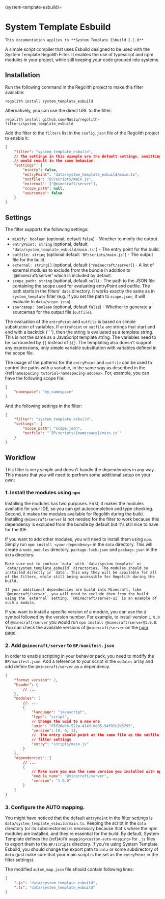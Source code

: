 (system-template-esbuild)=
# System Template Esbuild

```{warning}
This documentation applies to **System Template Esbuild 2.1.0**
```
A simple script compiler that uses Esbuild designed to be used with the System Template Regolith Filter. It enables the use of typescript and npm modules in your project, while still keeping your code grouped into systems.

## Installation
Run the following command in the Regolith project to make this filter
available:
```
regolith install system_template_esbuild
```

Alternatively, you can use the direct URL to the filter:
```
regolith install github.com/Nusiq/regolith-filters/system_template_esbuild
```


Add the filter to the `filters` list in the `config.json` file of the Regolith project to enable it:
```json
{
    "filter": "system_template_esbuild",
    // The settings in this example are the default settings, ommitting them
    // would result in the same behavior.
    "settings": {
        "minify": false,
        "entryPoint": "data/system_template_esbuild/main.ts",
        "outfile": "BP/scripts/main.js",
        "external": ["@minecraft/server"],
        "scope_path": null,
        "sourcemap": false
    }
}
```

## Settings
The filter supports the following settings:
- `minify: boolean` (optional, default `false`) - Whether to minify the output.
- `entryPoint: string` (optional, default `'data/system_template_esbuild/main.ts'`) - The entry point for the build.
- `outfile: string` (optional default `'BP/scripts/main.js'`) - The output file for the build.
- `external: string[]` (optional, default `["@minecraft/server]`) - A list of external modules to exclude from the bundle in addition to '@minecraft/server' which is included by default.
- `scope_path: string` (optional, default `null`) - The path to the JSON file containing the scope used for evaluating entryPoint and outfile. The path starts in the filters' `data` directory. It works exactly the same as in `system_template` filter (e.g. if you set the path to `scope.json`, it will evaluate to `data/scope.json`)
- `sourcemap: boolean` (optional, default `false`) - Whether to generate a sourcemap for the output file (`outfile`).

The evaluation of the `entryPoint` and `outfile` is based on simple substitution of variables. If `entryPoint` or `outfile` are strings that start and end with a backtick ('`` ` ``'), then the string is evaluated as a template string. This is not the same as a JavaScript template string. The variables need to be surrounded by `{}` instead of `${}`. The templating also doesn't supprot any expressions, only simple variable substitution with variables defined in the scope file.

The usage of the patterns for the `entryPoint` and `outfile` can be used to control the paths with a variable, in the same way as described in the {ref}`namespacing tutorial<namespacing-addons>`. For, example, you can have the following scope file:
```json
{
    "namespace": "my_namespace"
}
```
And the following settings in the filter:
```json
{
    "filter": "system_template_esbuild",
    "settings": {
        "scope_path": "scope.json",
        "outfile": "`BP/scripts/{namespace}/main.js`"
    }
}
```

## Workflow

This filter is very simple and doesn't handle the dependencies in any way. This means that you will need to perfrom some additional setup on your own:

### 1. Install the modules using `npm`
Installing the modules has two purposes. First, it makes the modules available for your IDE, so you can get autocompletion and type checking. Second, it makes the modules available for Regolith during the build. Installing `@minecraft/server` is not needed for the filter to work because this dependency is excluded from the bundle by default but it's still nice to have for the IDE.

If you want to add other modules, you will need to install them using `npm`. Simply run `npm install <your-dependency>` in the `data` directory. This will create a `node_modules` directory, `package-lock.json` and `package.json` in the `data` directory.

```{warning}
Make sure not to confuse `data` with `data/system_template` or `data/system_template_esbuild` directories. The modules should be installed directly in `data`. This way they will be available for all of the filters, while still being accessible for Regolith during the build.
```

```{warning}
If your additional dependencies are build into Minecraft, like `@minecraft/server`, you will need to exclude them from the build using the `external` setting. `@minecraft/server-ui` is an example of such a module.
```

If you want to install a specific version of a module, you can use the `@` symbol followed by the version number. For example, to install version `1.9.0` of `@minecraft/server` you would run `npm install @minecraft/server@1.9.0`. You can check the available versions of `@minecraft/server` on the [npm page](https://www.npmjs.com/package/@minecraft/server).

### 2. Add `@minecraft/server` to `BP/manifest.json`

In order to enable scripting in your behavior pack, you need to modify the `BP/manifest.json`. Add a reference to your script in the `modules` array and add define the `@minecraft/server` as a dependency.


```json
{
    "format_version": 2,
    "header": {
        // ...
    },
    "modules": [
        //. ...
        {
            "language": "javascript",
            "type": "script",
            // Change the uuid to a new one
            "uuid": "05f26eb6-522a-414d-8e85-94f07c2b3795",
            "version": [0, 0, 1],
            //  The entry should point at the same file as the outfile in the
            // filter settings
            "entry": "scripts/main.js"
        }
    ],
    "dependencies": [
        // ...
        {
            // Make sure you use the same version you installed with npm
            "module_name": "@minecraft/server",
            "version": "1.9.0"
        }
    ]
}
```


### 3. Configure the AUTO mapping.

You might have noticed that the default `entryPoint` in the filter settings is `data/system_template_esbuild/main.ts`. Keeping the script in the `data` directory (or its subdirectories) is necessary because that's where the npm modules are installed, and they're essential for the build. By default, System Template defines the {ref}`AUTO mapping<custom-auto-mapping>` for `.js` files to export them to the `BP/scripts` directory. If you're using System Template Esbuild, you should change the export path to `data` or some subdirectory of `data` (just make sure that your main script is the set as the `entryPoint` in the filter settings).

The modified `autom_map.json` file should contain following lines:
```json
{
    ".js": "data/system_template_esbuild",
    ".ts": "data/system_template_esbuild"
}
```

